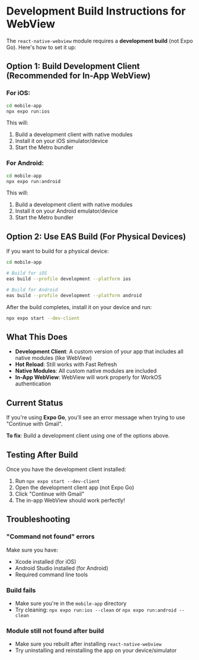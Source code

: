 # Development Build Instructions for WebView

The `react-native-webview` module requires a **development build** (not Expo Go). Here's how to set it up:

## Option 1: Build Development Client (Recommended for In-App WebView)

### For iOS:
```bash
cd mobile-app
npx expo run:ios
```

This will:
1. Build a development client with native modules
2. Install it on your iOS simulator/device
3. Start the Metro bundler

### For Android:
```bash
cd mobile-app
npx expo run:android
```

This will:
1. Build a development client with native modules
2. Install it on your Android emulator/device
3. Start the Metro bundler

## Option 2: Use EAS Build (For Physical Devices)

If you want to build for a physical device:

```bash
cd mobile-app

# Build for iOS
eas build --profile development --platform ios

# Build for Android
eas build --profile development --platform android
```

After the build completes, install it on your device and run:
```bash
npx expo start --dev-client
```

## What This Does

- **Development Client**: A custom version of your app that includes all native modules (like WebView)
- **Hot Reload**: Still works with Fast Refresh
- **Native Modules**: All custom native modules are included
- **In-App WebView**: WebView will work properly for WorkOS authentication

## Current Status

If you're using **Expo Go**, you'll see an error message when trying to use "Continue with Gmail". 

**To fix**: Build a development client using one of the options above.

## Testing After Build

Once you have the development client installed:

1. Run `npx expo start --dev-client`
2. Open the development client app (not Expo Go)
3. Click "Continue with Gmail"
4. The in-app WebView should work perfectly!

## Troubleshooting

### "Command not found" errors
Make sure you have:
- Xcode installed (for iOS)
- Android Studio installed (for Android)
- Required command line tools

### Build fails
- Make sure you're in the `mobile-app` directory
- Try cleaning: `npx expo run:ios --clean` or `npx expo run:android --clean`

### Module still not found after build
- Make sure you rebuilt after installing `react-native-webview`
- Try uninstalling and reinstalling the app on your device/simulator

